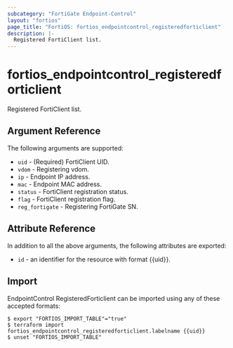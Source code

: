 ```yaml
---
subcategory: "FortiGate Endpoint-Control"
layout: "fortios"
page_title: "FortiOS: fortios_endpointcontrol_registeredforticlient"
description: |-
  Registered FortiClient list.
---
```


# fortios_endpointcontrol_registeredforticlient
Registered FortiClient list.

## Argument Reference

The following arguments are supported:

* `uid` - (Required) FortiClient UID.
* `vdom` - Registering vdom.
* `ip` - Endpoint IP address.
* `mac` - Endpoint MAC address.
* `status` - FortiClient registration status.
* `flag` - FortiClient registration flag.
* `reg_fortigate` - Registering FortiGate SN.


## Attribute Reference

In addition to all the above arguments, the following attributes are exported:
* `id` - an identifier for the resource with format {{uid}}.

## Import

EndpointControl RegisteredForticlient can be imported using any of these accepted formats:
```
$ export "FORTIOS_IMPORT_TABLE"="true"
$ terraform import fortios_endpointcontrol_registeredforticlient.labelname {{uid}}
$ unset "FORTIOS_IMPORT_TABLE"
```
